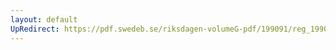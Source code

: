 ```yaml
---
layout: default
UpRedirect: https://pdf.swedeb.se/riksdagen-volumeG-pdf/199091/reg_199091_NU/reg_199091_NU_0014.pdf
---
```

